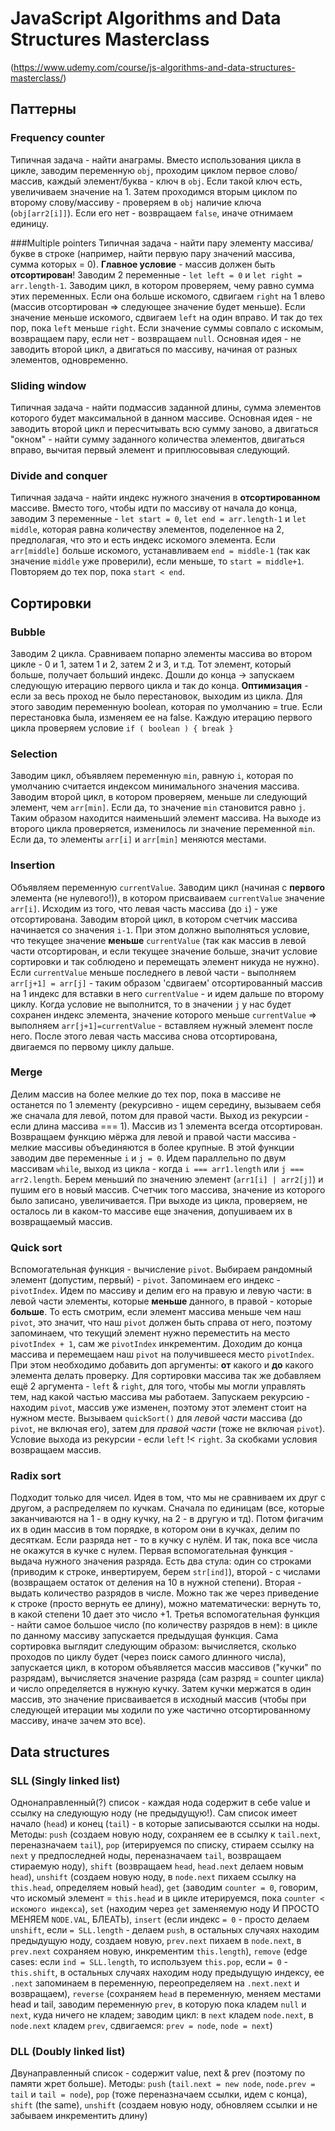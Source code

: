 # JavaScript Algorithms and Data Structures Masterclass

(https://www.udemy.com/course/js-algorithms-and-data-structures-masterclass/)

## Паттерны
### Frequency counter
Типичная задача - найти анаграмы. Вместо использования цикла в цикле, заводим переменную `obj`, проходим циклом первое слово/массив, каждый элемент/буква - ключ в `obj`. Если такой ключ есть, увеличиваем значение на 1. Затем проходимся вторым циклом по второму слову/массиву - проверяем в `obj` наличие ключа (`obj[arr2[i]]`). Если его нет - возвращаем `false`, иначе отнимаем единицу. 

###Multiple pointers
Типичная задача - найти пару элементу массива/букве в строке (например, найти первую пару значений массива, сумма которых = 0). **Главное условие** - массив должен быть **отсортирован**! Заводим 2 переменные - `let left = 0` и `let right = arr.length-1`. Заводим цикл, в котором проверяем, чему равно сумма этих переменных. Если она больше искомого, сдвигаем `right` на 1 влево (массив отсортирован => следующее значение будет меньше). Если значение меньше искомого, сдвигаем `left` на один вправо. И так до тех пор, пока `left` меньше `right`. Если значение суммы совпало с искомым, возвращаем пару, если нет - возвращаем `null`. Основная идея - не заводить второй цикл, а двигаться по массиву, начиная от разных элементов, одновременно.

### Sliding window
Типичная задача - найти подмассив заданной длины, сумма элементов которого будет максимальной в данном массиве. Основная идея - не заводить второй цикл и пересчитывать всю сумму заново, а двигаться "окном" - найти сумму заданного количества элементов, двигаться вправо, вычитая первый элемент и приплюсовывая следующий. 

### Divide and conquer 
Типичная задача - найти индекс нужного значения в **отсортированном** массиве. Вместо того, чтобы идти по массиву от начала до конца, заводим 3 переменные - `let start = 0`, `let end = arr.length-1` и `let middle`, которая равна количеству элементов, поделенное на 2, предполагая, что это и есть индекс искомого элемента. Если `arr[middle]` больше искомого, устанавливаем `end = middle-1` (так как значение `middle` уже проверили), если меньше, то `start = middle+1`. Повторяем до тех пор, пока `start < end`. 

## Сортировки

### Bubble
Заводим 2 цикла. Сравниваем попарно элементы массива во втором цикле - 0 и 1, затем 1 и 2, затем 2 и 3, и т.д. Тот элемент, который больше, получает больший индекс. Дошли до конца -> запускаем следующую итерацию первого цикла и так до конца. **Оптимизация** - если за весь проход не было перестановок, выходим из цикла. Для этого заводим переменную boolean, которая по умолчанию = true. Если перестановка была, изменяем ее на false. Каждую итерацию первого цикла проверяем условие `if ( boolean ) { break }`

### Selection
Заводим цикл, объявляем переменную `min`, равную `i`, которая по умолчанию считается индексом минимального значения массива. Заводим второй цикл, в котором проверяем, меньше ли следующий элемент, чем `arr[min]`. Если да, то значение `min` становится равно `j`. Таким образом находится наименьший элемент массива. На выходе из второго цикла проверяется, изменилось ли значение переменной `min`. Если да, то элементы `arr[i]` и `arr[min]` меняются местами. 

### Insertion
Объявляем переменную `currentValue`. Заводим цикл (начиная с **первого** элемента (не нулевого!)), в котором присваиваем `currentValue` значение `arr[i]`. Исходим из того, что левая часть массива (до `i`) - уже отсортирована. Заводим второй цикл, в котором счетчик массива начинается со значения `i-1`. При этом должно выполняться условие, что текущее значение **меньше** `currentValue` (так как массив в левой части отсортирован, и если текущее значение больше, значит условие сортировки и так соблюдено и перемещать элемент никуда не нужно). Если `currentValue` меньше последнего в левой части - выполняем `arr[j+1] = arr[j]` - таким образом 'сдвигаем' отсортированный массив на 1 индекс для вставки в него `currentValue` - и идем дальше по второму циклу. Когда условие не выполнится, то в значении `j` у нас будет сохранен индекс элемента, значение которого меньше `currentValue` => выполняем `arr[j+1]=currentValue` - вставляем нужный элемент после него. После этого левая часть массива снова отсортирована, двигаемся по первому циклу дальше.

### Merge 
Делим массив на более мелкие до тех пор, пока в массиве не останется по 1 элементу (рекурсивно - ищем середину, вызываем себя же сначала для левой, потом для правой части. Выход из рекурсии - если длина массива === 1). Массив из 1 элемента всегда отсортирован. Возвращаем функцию мёржа для левой и правой части массива - мелкие массивы объединяются в более крупные. В этой функции заводим две переменные `i` и `j = 0`. Идем параллельно по двум массивам `while`, выход из цикла - когда `i === arr1.length` или `j === arr2.length`. Берем меньший по значению элемент (`arr1[i] | arr2[j]`) и пушим его в новый массив. Счетчик того массива, значение из которого было записано, увеличивается. При выходе из цикла, проверяем, не осталось ли в каком-то массиве еще значения, допушиваем их в возвращаемый массив.

### Quick sort
Вспомогательная функция - вычисление `pivot`. Выбираем рандомный элемент (допустим, первый) - `pivot`. Запоминаем его индекс - `pivotIndex`. Идем по массиву и делим его на правую и левую части: в левой части элементы, которые **меньше** данного, в правой - которые **больше**. То есть смотрим, если элемент массива меньше чем наш `pivot`, это значит, что наш `pivot` должен быть справа от него, поэтому запоминаем, что текущий элемент нужно переместить на место `pivotIndex + 1`, сам же `pivotIndex` инкрементим. Доходим до конца массива и перемещаем наш `pivot` на получившееся место `pivotIndex`. При этом необходимо добавить доп аргументы: **от** какого и **до** какого элемента делать проверку. Для сортировки массива так же добавляем ещё 2 аргумента - `left` & `right`, для того, чтобы мы могли управлять тем, над какой частью массива мы работаем. Запускаем рекурсию - находим `pivot`, массив уже изменен, поэтому этот элемент стоит на нужном месте. Вызываем `quickSort()` для _левой части_ массива (до `pivot`, не включая его), затем для _правой части_ (тоже не включая `pivot`). Условие выхода из рекурсии - если `left` !< `right`. За скобками условия возвращаем массив.

### Radix sort
Подходит только для чисел. Идея в том, что мы не сравниваем их друг с другом, а распределяем по кучкам. Сначала по единицам (все, которые заканчиваются на 1 - в одну кучку, на 2 - в другую и тд). Потом фигачим их в один массив в том порядке, в котором они в кучках, делим по десяткам. Если разряда нет - то в кучку с нулём. И так, пока все числа не окажутся в кучке с нулем. Первая вспомогательная функция - выдача нужного значения разряда. Есть два стула: один со строками (приводим к строке, инвертируем, берем `str[ind]`), второй - c числами (возвращаем остаток от деления на 10 в нужной степени). Вторая - выдать количество разрядов в числе. Можно так же через приведение к строке (просто вернуть ее длину), можно математически: вернуть то, в какой степени 10 дает это число +1. Третья вспомогательная функция - найти самое большое число (по количеству разрядов в нем): в цикле по данному массиву запускается предыдущая функция. Сама сортировка выглядит следующим образом: вычисляется, сколько проходов по циклу будет (через поиск самого длинного числа), запускается цикл, в котором объявляется массив массивов ("кучки" по разрядам), вычисляется значение разряда (сам разряд = counter цикла) и число определяется в нужную кучку. Затем кучки мержатся в один массив, это значение присваивается в исходный массив (чтобы при следующей итерации мы ходили по уже частично отсортированному массиву, иначе зачем это все).

## Data structures
### SLL (Singly linked list)
Однонаправленный(?) список - каждая нода содержит в себе value и ссылку на следующую ноду (не предыдущую!). Сам список имеет начало (`head`) и конец (`tail`) - в которые записываются ссылки на ноды. Методы: `push` (создаем новую ноду, сохраняем ее в ссылку к `tail.next`, переназначаем `tail`), `pop` (итерируемся по списку, стираем ссылку на `next` у предпоследней ноды, переназначаем `tail`, возвращаем стираемую ноду), `shift` (возвращаем `head`, `head.next` делаем новым `head`), `unshift` (создаем новую ноду, в `node.next` пихаем ссылку на `this.head`, определяем новый `head`), `get` (заводим `counter = 0`, говорим, что искомый элемент = `this.head` и в цикле итерируемся, пока `counter < искомого индекса`), `set` (находим через `get` заменяемую ноду И ПРОСТО МЕНЯЕМ `NODE.VAL`, БЛЕАТЬ), `insert` (если индекс `= 0` - просто делаем `unshift`, если `= SLL.length` - делаем `push`, в остальных случаях находим предыдущую ноду, создаем новую, `prev.next` пихаем в `node.next`, в `prev.next` сохраняем новую, инкрементим `this.length`), `remove` (edge cases: если `ind = SLL.length`, то используем `this.pop`, если `= 0` - `this.shift`, в остальных случаях находим ноду предыдущую индексу, ее `.next` запоминаем в переменную, переопределяем на `.next.next` и возвращаем), `reverse` (сохраняем `head` в переменную, меняем местами head и tail, заводим переменную `prev`, в которую пока кладем `null` и `next`, куда ничего не кладем; заводим цикл: в `next` кладем `node.next`, в `node.next` кладем `prev`, сдвигаемся: `prev = node`, `node = next`)

### DLL (Doubly linked list)
Двунаправленный список - содержит value, next & prev (поэтому по памяти жрет больше). Методы: `push` (`tail.next = new node`, `node.prev = tail` и `tail = node`), `pop` (тоже переназначаем ссылки, идем с конца), `shift` (the same), `unshift` (создаем новую ноду, обновляем ссылки и не забываем инкрементить длину)